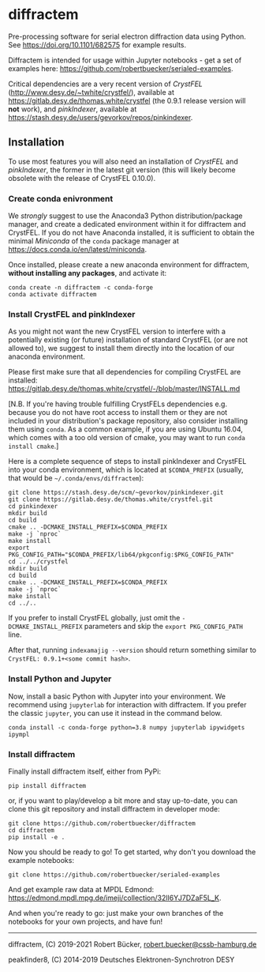 # diffractem

Pre-processing software for serial electron diffraction data using Python.
See https://doi.org/10.1101/682575 for example results.

Diffractem is intended for usage within Jupyter notebooks - get a set of examples here: https://github.com/robertbuecker/serialed-examples.

Critical dependencies are a very recent version of _CrystFEL_ (http://www.desy.de/~twhite/crystfel/), available at https://gitlab.desy.de/thomas.white/crystfel (the 0.9.1 release version will **not** work), 
and _pinkIndexer_, available at https://stash.desy.de/users/gevorkov/repos/pinkindexer.

## Installation
To use most features you will also need an installation of _CrystFEL_ and _pinkIndexer_, the former in the latest git version (this will likely become obsolete with the release of CrystFEL 0.10.0).

### Create conda enivronment
We _strongly_ suggest to use the Anaconda3 Python distribution/package manager, and create a dedicated environment within it for diffractem and CrystFEL.
If you do not have Anaconda installed, it is sufficient to obtain the minimal _Miniconda_  of the `conda` package manager at https://docs.conda.io/en/latest/miniconda.

Once installed, please create a new anaconda environment for diffractem, **without installing any packages**, and activate it:
```
conda create -n diffractem -c conda-forge
conda activate diffractem
```
### Install CrystFEL and pinkIndexer
As you might not want the new CrystFEL version to interfere with a potentially existing (or future) installation of standard CrystFEL (or are  not allowed to), we suggest to install them directly into the location of our anaconda environment.

Please first make sure that all dependencies for compiling CrystFEL are installed:
https://gitlab.desy.de/thomas.white/crystfel/-/blob/master/INSTALL.md

[N.B. If you're having trouble fulfilling CrystFELs dependencies e.g. because you do not have root access to install them or they are not included in your distribution's package repository, also consider installing them using `conda`.
As a common example, if you are using Ubuntu 16.04, which comes with a too old version of cmake, you may want to run `conda install cmake`.]

Here is a complete sequence of steps to install pinkIndexer and CrystFEL into your conda environment, which is located at `$CONDA_PREFIX` (usually, that would be `~/.conda/envs/diffractem`):

```
git clone https://stash.desy.de/scm/~gevorkov/pinkindexer.git
git clone https://gitlab.desy.de/thomas.white/crystfel.git
cd pinkindexer
mkdir build
cd build
cmake .. -DCMAKE_INSTALL_PREFIX=$CONDA_PREFIX
make -j `nproc`
make install
export PKG_CONFIG_PATH="$CONDA_PREFIX/lib64/pkgconfig:$PKG_CONFIG_PATH"
cd ../../crystfel
mkdir build
cd build
cmake .. -DCMAKE_INSTALL_PREFIX=$CONDA_PREFIX
make -j `nproc`
make install
cd ../..
```

If you prefer to install CrystFEL globally, just omit the `-DCMAKE_INSTALL_PREFIX` parameters and skip the `export PKG_CONFIG_PATH` line.

After that, running `indexamajig --version` should return something similar to `CrystFEL: 0.9.1+<some commit hash>`.

### Install Python and Jupyter 
Now, install a basic Python with Jupyter into your environment.
We recommend using `jupyterlab` for interaction with diffractem.
If you prefer the classic `jupyter`, you can use it instead in the command below.
```
conda install -c conda-forge python=3.8 numpy jupyterlab ipywidgets ipympl
```
### Install diffractem

Finally install diffractem itself, either from PyPi:
```
pip install diffractem
```
or, if you want to play/develop a bit more and stay up-to-date, you can clone this git repository and install diffractem in developer mode:
```
git clone https://github.com/robertbuecker/diffractem
cd diffractem
pip install -e .
```


Now you should be ready to go! To get started, why don't you download the example notebooks:
```
git clone https://github.com/robertbuecker/serialed-examples
```
And get example raw data at MPDL Edmond: https://edmond.mpdl.mpg.de/imeji/collection/32lI6YJ7DZaF5L_K.

And when you're ready to go: just make your own branches of the notebooks for your own projects, and have fun!

---
diffractem, (C) 2019-2021 Robert Bücker, robert.buecker@cssb-hamburg.de

peakfinder8, (C) 2014-2019 Deutsches Elektronen-Synchrotron DESY
